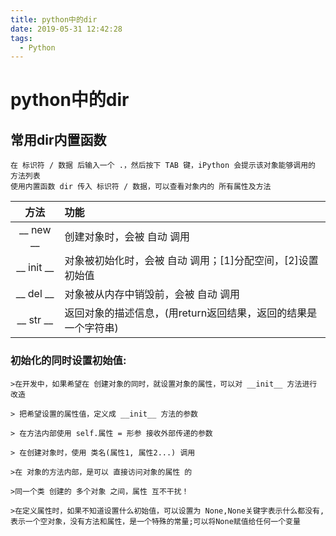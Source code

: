 ```yaml
---
title: python中的dir
date: 2019-05-31 12:42:28
tags: 
  - Python
---
```


# python中的dir

## 常用dir内置函数
    在 标识符 / 数据 后输入一个 .，然后按下 TAB 键，iPython 会提示该对象能够调用的 方法列表
    使用内置函数 dir 传入 标识符 / 数据，可以查看对象内的 所有属性及方法

方法 | 功能
:---:|:---
 __ new __ |创建对象时，会被 自动 调用
__ init __|对象被初始化时，会被 自动 调用；[1]分配空间，[2]设置初始值
__ del __|对象被从内存中销毁前，会被 自动 调用
__ str __ |返回对象的描述信息，(用return返回结果，返回的结果是一个字符串)

### 初始化的同时设置初始值:

```
>在开发中，如果希望在 创建对象的同时，就设置对象的属性，可以对 __init__ 方法进行 改造

> 把希望设置的属性值，定义成 __init__ 方法的参数

> 在方法内部使用 self.属性 = 形参 接收外部传递的参数

> 在创建对象时，使用 类名(属性1, 属性2...) 调用

>在 对象的方法内部，是可以 直接访问对象的属性 的

>同一个类 创建的 多个对象 之间，属性 互不干扰！

>在定义属性时，如果不知道设置什么初始值，可以设置为 None,None关键字表示什么都没有,表示一个空对象，没有方法和属性，是一个特殊的常量;可以将None赋值给任何一个变量
```

